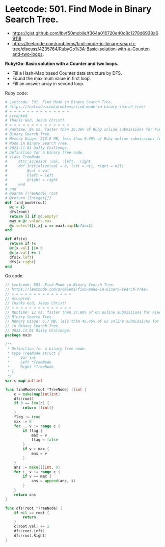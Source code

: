 # Leetcode: 501. Find Mode in Binary Search Tree.

- https://gist.github.com/lbvf50mobile/f364a010720e40c8c1278d6938a69118
- https://leetcode.com/problems/find-mode-in-binary-search-tree/discuss/4235764/RubyGo%3A-Basic-solution-with-a-Counter-and-two-loops.

**Ruby/Go: Basic solution with a Counter and two loops.**

- Fill a Hash-Map based Counter data structure by DFS.
- Found the maximum value in first loop. 
- Fill an answer array in second loop.

Ruby code:
```Ruby
# Leetcode: 501. Find Mode in Binary Search Tree.
# https://leetcode.com/problems/find-mode-in-binary-search-tree/
# = = = = = = = = = = = = = =
# Accepted.
# Thanks God, Jesus Christ!
# = = = = = = = = = = = = = =
# Runtime: 86 ms, faster than 36.36% of Ruby online submissions for Find Mode in
# Binary Search Tree.
# Memory Usage: 213.8 MB, less than 9.09% of Ruby online submissions for Find
# Mode in Binary Search Tree.
# 2023.11.01 Daily Challenge.
# Definition for a binary tree node.
# class TreeNode
#     attr_accessor :val, :left, :right
#     def initialize(val = 0, left = nil, right = nil)
#         @val = val
#         @left = left
#         @right = right
#     end
# end
# @param {TreeNode} root
# @return {Integer[]}
def find_mode(root)
  @c = {}
  dfs(root)
  return [] if @c.empty?
  max = @c.values.max
  @c.select{|i,x| x == max}.map(&:first)
end

def dfs(x)
  return if !x
  @c[x.val] ||= 0
  @c[x.val] += 1
  dfs(x.left)
  dfs(x.right)
end
```
Go code:
```Go
// Leetcode: 501. Find Mode in Binary Search Tree.
// https://leetcode.com/problems/find-mode-in-binary-search-tree/
// = = = = = = = = = = = = = =
// Accepted.
// Thanks God, Jesus Christ!
// = = = = = = = = = = = = = =
// Runtime: 12 ms, faster than 37.88% of Go online submissions for Find Mode in
// Binary Search Tree.
// Memory Usage: 6.7 MB, less than 45.45% of Go online submissions for Find Mode
// in Binary Search Tree.
// 2023.11.01 Daily Challenge.
package main

/**
 * Definition for a binary tree node.
 * type TreeNode struct {
 *     Val int
 *     Left *TreeNode
 *     Right *TreeNode
 * }
 */
var c map[int]int

func findMode(root *TreeNode) []int {
	c = make(map[int]int)
	dfs(root)
	if 0 == len(c) {
		return []int{}
	}
	flag := true
	max := 0
	for _, v := range c {
		if flag {
			max = v
			flag = false
		}
		if v > max {
			max = v
		}
	}
	ans := make([]int, 0)
	for i, v := range c {
		if v == max {
			ans = append(ans, i)
		}
	}
	return ans
}

func dfs(root *TreeNode) {
	if nil == root {
		return
	}
	c[root.Val] += 1
	dfs(root.Left)
	dfs(root.Right)
}
```
